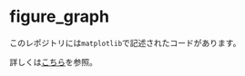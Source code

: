 # figure_graph

このレポジトリには`matplotlib`で記述されたコードがあります。

詳しくは[こちら](https://www.snova301.work/entry/2019/06/01/142608)を参照。

